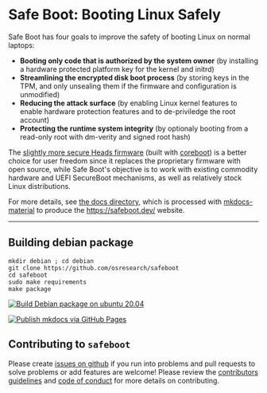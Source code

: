 
# Safe Boot: Booting Linux Safely

Safe Boot has four goals to improve the safety of booting Linux
on normal laptops:

* **Booting only code that is authorized by the system owner** (by installing a hardware protected platform key for the kernel and initrd)
* **Streamlining the encrypted disk boot process** (by storing keys in the TPM, and only unsealing them if the firmware and configuration is unmodified)
* **Reducing the attack surface** (by enabling Linux kernel features to enable hardware protection features and to de-priviledge the root account)
* **Protecting the runtime system integrity** (by optionaly booting from a read-only root with dm-verity and signed root hash)

The [slightly more secure Heads firmware](http://osresearch.net)
(built with [coreboot](https://coreboot.org))
is a better choice for user freedom since it replaces the proprietary firmware
with open source, while Safe Boot's objective is to work with existing
commodity hardware and UEFI SecureBoot mechanisms, as well as relatively
stock Linux distributions.

For more details, see [the docs directory](docs/index.md), which is
processed with [mkdocs-material](https://squidfunk.github.io/mkdocs-material/)
to produce the <https://safeboot.dev/> website.

-----

## Building debian package

```
mkdir debian ; cd debian
git clone https://github.com/osresearch/safeboot
cd safeboot
sudo make requirements
make package
```

[![Build Debian package on ubuntu 20.04](https://github.com/osresearch/safeboot/workflows/Build%20Debian%20package%20on%20ubuntu%2020.04/badge.svg)](https://github.com/osresearch/safeboot/actions?query=workflow%3A%22Build+Debian+package+on+ubuntu+20.04%22)

[![Publish mkdocs via GitHub Pages](https://github.com/osresearch/safeboot/workflows/Publish%20mkdocs%20via%20GitHub%20Pages/badge.svg)](https://github.com/osresearch/safeboot/actions?query=workflow%3A%22Publish+mkdocs+via+GitHub+Pages%22)

## Contributing to `safeboot`

Please create [issues on github](https://github.com/osresearch/safeboot/issues)
if you run into problems and pull requests to solve problems or add
features are welcome!
Please review the [contributors guidelines](CONTRIBUTORS.md) and
[code of conduct](CODE_OF_CONDUCT.md) for more details on contributing.
